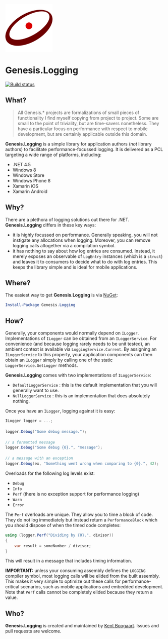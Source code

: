![Logo](Art/Logo150x150.png "Logo")

# Genesis.Logging

[![Build status](https://ci.appveyor.com/api/projects/status/uj2imiiui6flarih?svg=true)](https://ci.appveyor.com/project/kentcb/genesis-logging)

## What?

> All Genesis.* projects are formalizations of small pieces of functionality I find myself copying from project to project. Some are small to the point of triviality, but are time-savers nonetheless. They have a particular focus on performance with respect to mobile development, but are certainly applicable outside this domain.
 
**Genesis.Logging** is a simple library for application authors (_not_ library authors) to facilitate performance-focussed logging. It is delivered as a PCL targeting a wide range of platforms, including:

* .NET 4.5
* Windows 8
* Windows Store
* Windows Phone 8
* Xamarin iOS
* Xamarin Android

## Why?

There are a plethora of logging solutions out there for .NET. **Genesis.Logging** differs in these key ways:

* it is highly focussed on performance. Generally speaking, you will not instigate any allocations when logging. Moreover, you can remove logging calls altogether via a compilation symbol.
* it has nothing to say about how log entries are consumed. Instead, it merely exposes an observable of `LogEntry` instances (which is a `struct`) and leaves it to consumers to decide what to do with log entries. This keeps the library simple and is ideal for mobile applications.

## Where?

The easiest way to get **Genesis.Logging** is via [NuGet](http://www.nuget.org/packages/Genesis.Logging/):

```PowerShell
Install-Package Genesis.Logging
```

## How?

Generally, your components would normally depend on `ILogger`. Implementations of `ILogger` can be obtained from an `ILoggerService`. For convenience (and because logging rarely needs to be unit tested), an ambient context is available via `LoggingService.Current`. By assigning an `ILoggerService` to this property, your application components can then obtain an `ILogger` simply by calling one of the static `LoggerService.GetLogger` methods.

**Genesis.Logging** comes with two implementations of `ILoggerService`:

* `DefaultLoggerService` : this is the default implementation that you will generally want to use.
* `NullLoggerService` : this is an implementation that does absolutely nothing.

Once you have an `ILogger`, logging against it is easy:

```C#
ILogger logger = ...;

logger.Debug("Some debug message.");

// a formatted message
logger.Debug("Some debug {0}.", "message");

// a message with an exception
logger.Debug(ex, "Something went wrong when comparing to {0}.", 42);
```

Overloads for the following log levels exist:

* `Debug`
* `Info`
* `Perf` (there is no exception support for performance logging)
* `Warn`
* `Error`

The `Perf` overloads are unique. They allow you to time a block of code. They do not log immediately but instead return a `PerformanceBlock` which you should dispose of when the timed code completes:

```C#
using (logger.Perf("Dividing by {0}.", divisor))
{
    var result = someNumber / divisor;
}
```

This will result in a message that includes timing information.

**IMPORTANT:** unless your consuming assembly defines the `LOGGING` compiler symbol, most logging calls will be elided from the built assembly. This makes it very simple to optimize out these calls for performance-critical scenarios, such as mobile applications and embedded development. Note that `Perf` calls cannot be completely elided because they return a value.

## Who?

**Genesis.Logging** is created and maintained by [Kent Boogaart](http://kent-boogaart.com). Issues and pull requests are welcome.